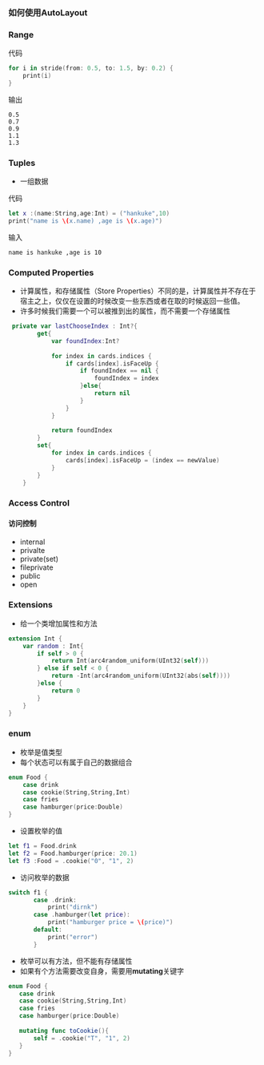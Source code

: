 ### 如何使用AutoLayout

### Range
代码
```swift
for i in stride(from: 0.5, to: 1.5, by: 0.2) {
    print(i)
}
```
输出
```
0.5
0.7
0.9
1.1
1.3
```

### Tuples
- 一组数据

代码
```swift
let x :(name:String,age:Int) = ("hankuke",10)
print("name is \(x.name) ,age is \(x.age)")
```
输入
```
name is hankuke ,age is 10
```

### Computed Properties
- 计算属性，和存储属性（Store Properties）不同的是，计算属性并不存在于宿主之上，仅仅在设置的时候改变一些东西或者在取的时候返回一些值。
- 许多时候我们需要一个可以被推到出的属性，而不需要一个存储属性
```swift
 private var lastChooseIndex : Int?{
        get{
            var foundIndex:Int?
            
            for index in cards.indices {
                if cards[index].isFaceUp {
                    if foundIndex == nil {
                        foundIndex = index
                    }else{
                        return nil
                    }
                }
            }
            
            return foundIndex
        }
        set{
            for index in cards.indices {
                cards[index].isFaceUp = (index == newValue)
            }
        }
    }
```

### Access Control 
#### 访问控制
- internal
- privalte 
- private(set)
- fileprivate
- public
- open

### Extensions
- 给一个类增加属性和方法
```swift
extension Int {
    var random : Int{
        if self > 0 {
            return Int(arc4random_uniform(UInt32(self)))
        } else if self < 0 {
            return -Int(arc4random_uniform(UInt32(abs(self))))
        }else {
            return 0
        }
    }
}
```

### enum
- 枚举是值类型
- 每个状态可以有属于自己的数据组合
```swift
enum Food {
    case drink
    case cookie(String,String,Int)
    case fries
    case hamburger(price:Double)
}
```
- 设置枚举的值
```swift
let f1 = Food.drink
let f2 = Food.hamburger(price: 20.1)
let f3 :Food = .cookie("0", "1", 2)
```

- 访问枚举的数据
 ```swift
 switch f1 {
        case .drink:
            print("dirnk")
        case .hamburger(let price):
            print("hamburger price = \(price)")
        default:
            print("error")
        }
 ```
 - 枚举可以有方法，但不能有存储属性
 - 如果有个方法需要改变自身，需要用**mutating**关键字
 ```swift
 enum Food {
    case drink
    case cookie(String,String,Int)
    case fries
    case hamburger(price:Double)
    
    mutating func toCookie(){
        self = .cookie("T", "1", 2)
    }
}
```


